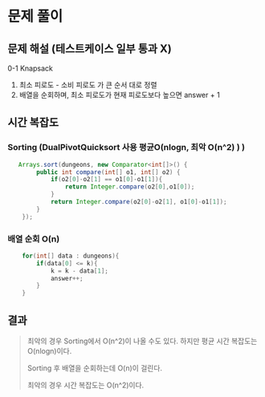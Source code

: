 # 문제 풀이

## 문제 해설 (테스트케이스 일부 통과 X)
0-1 Knapsack
1. 최소 피로도 - 소비 피로도 가 큰 순서 대로 정렬
2. 배열을 순회하며, 최소 피로도가 현재 피로도보다 높으면 answer + 1

## 시간 복잡도

### Sorting (DualPivotQuicksort 사용 평균O(nlogn, 최악 O(n^2) ) )
```java
   Arrays.sort(dungeons, new Comparator<int[]>() {
        public int compare(int[] o1, int[] o2) {
            if(o2[0]-o2[1] == o1[0]-o1[1]){
                return Integer.compare(o2[0],o1[0]);
            }
            return Integer.compare(o2[0]-o2[1], o1[0]-o1[1]);
        }
    });
```

### 배열 순회 O(n)
```java
    for(int[] data : dungeons){
        if(data[0] <= k){
            k = k - data[1];
            answer++;
        }
    }
```

## 결과
> 최악의 경우 Sorting에서 O(n^2)이 나올 수도 있다. 하지만 평균 시간 복잡도는 O(nlogn)이다.
>
> Sorting 후 배열을 순회하는데 O(n)이 걸린다.
>
> 최악의 경우 시간 복잡도는 O(n^2)이다.
